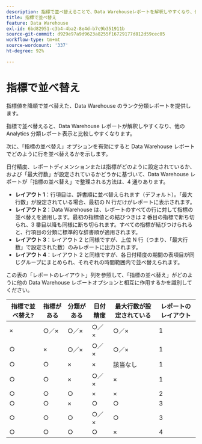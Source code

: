 ```yaml
---
description: 指標で並べ替えることで、Data Warehouseレポートを解釈しやすくなり、他の Analytics 分類レポートビューと比較しやすくなる仕組みを説明します。
title: 指標で並べ替え
feature: Data Warehouse
exl-id: 6bd82951-c3b4-4ba2-8e4d-b7c9b351911b
source-git-commit: d929e97a9d9623a8255f16729177d812d59cec05
workflow-type: tm+mt
source-wordcount: '337'
ht-degree: 92%

---
```


# 指標で並べ替え

指標値を降順で並べ替えた、Data Warehouse のランク分類レポートを提供します。

指標で並べ替えると、Data Warehouse レポートが解釈しやすくなり、他の Analytics 分類レポート表示と比較しやすくなります。

次に、「指標の並べ替え」オプションを有効にすると Data Warehouse レポートでどのように行を並べ替えるかを示します。

日付精度、レポートディメンションまたは指標がどのように設定されているか、および「最大行数」が設定されているかどうかに基づいて、Data Warehouse レポートが「指標の並べ替え」で整理される方法は、4 通りあります。

* **レイアウト 1**：行項目は、辞書順に並べ替えられます（デフォルト）。「最大行数」が設定されている場合、最初の N 行だけがレポートに表示されます。
* **レイアウト 2**：Data Warehouse は、レポートのすべての行に対して指標の並べ替えを適用します。最初の指標値との結びつきは 2 番目の指標で断ち切られ、3 番目以降も同様に断ち切られます。すべての指標が結びつけられると、行項目の分類に標準的な辞書順が適用されます。
* **レイアウト 3**：レイアウト 2 と同様ですが、上位 N 行（つまり、「最大行数」で設定された数）のみレポートに出力されます。
* **レイアウト 4**：レイアウト 2 と同様ですが、各日付精度の期間の表項目が同じグループにまとめられ、それぞれの時間範囲内で並べ替えられます。

この表の「レポートのレイアウト」列を参照して、「指標の並べ替え」がどのように他の Data Warehouse レポートオプションと相互に作用するかを識別してください。

| 指標で並べ替え? | 指標がある | 分類がある | 日付精度 | 最大行数が設定されている | レポートのレイアウト |
|---|---|---|---|---|---|
| × | ○／× | ○／× | ○／× | ○／× | 1 |
| ○ | × | ○／× | ○／× | ○／× | 1 |
| ○ | ○ | × | × | 該当なし | 1 |
| ○ | ○ | × | ○／× | × | 1 |
| ○ | ○ | ○ | × | × | 2 |
| ○ | ○ | × | ○ | ○ | 3 |
| ○ | ○ | ○ | ○／× | ○ | 3 |
| ○ | ○ | ○ | ○ | × | 4 |
